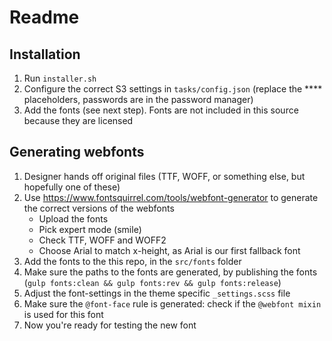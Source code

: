 # Readme

## Installation
1. Run `installer.sh`
1. Configure the correct S3 settings in `tasks/config.json` (replace the **** placeholders, passwords are in the password manager)
1. Add the fonts (see next step). Fonts are not included in this source because they are licensed

## Generating webfonts

1. Designer hands off original files (TTF, WOFF, or something else, but hopefully one of these)
1. Use https://www.fontsquirrel.com/tools/webfont-generator to generate the correct versions of the webfonts
    - Upload the fonts
    - Pick expert mode (smile)
    - Check TTF, WOFF and WOFF2
    - Choose Arial to match x-height, as Arial is our first fallback font
1. Add the fonts to the this repo, in the `src/fonts` folder
1. Make sure the paths to the fonts are generated, by publishing the fonts (`gulp fonts:clean && gulp fonts:rev && gulp fonts:release`)
1. Adjust the font-settings in the theme specific `_settings.scss` file
1. Make sure the `@font-face` rule is generated: check if the `@webfont mixin` is used for this font
1. Now you're ready for testing the new font
